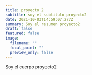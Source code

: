 ```yaml
---
title: proyecto 2
subtitle: soy el subtitulo proyecto2
date: 2021-10-03T14:59:07.277Z
summary: Soy el resumen proyecto2
draft: false
featured: false
image:
  filename: ""
  focal_point: ""
  preview_only: false
---
```

Soy el cuerpo proyecto2